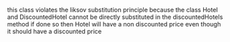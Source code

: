 this class violates the liksov substitution principle
because the class Hotel and DiscountedHotel cannot be directly substituted in the discountedHotels method
if done so then Hotel will have a non discounted price even though it should have a discounted price